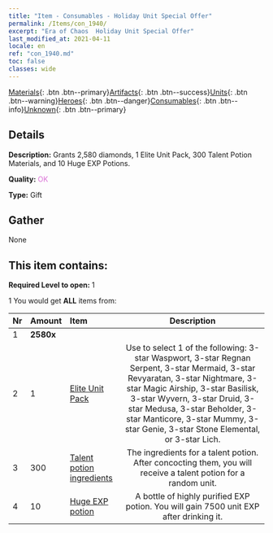 ```yaml
---
title: "Item - Consumables - Holiday Unit Special Offer"
permalink: /Items/con_1940/
excerpt: "Era of Chaos  Holiday Unit Special Offer"
last_modified_at: 2021-04-11
locale: en
ref: "con_1940.md"
toc: false
classes: wide
---
```

 [Materials](/Items/){: .btn .btn--primary}[Artifacts](/Items/Artifacts/){: .btn .btn--success}[Units](/Items/Units/){: .btn .btn--warning}[Heroes](/Items/Heroes/){: .btn .btn--danger}[Consumables](/Items/Consumables/){: .btn .btn--info}[Unknown](/Items/Unknown/){: .btn .btn--primary}

## Details
 **Description:** Grants 2,580 diamonds, 1 Elite Unit Pack, 300 Talent Potion Materials, and 10 Huge EXP Potions.

 **Quality:** <span style="color: #DA70D6">OK</span>

 **Type:** Gift

## Gather

  None

## This item contains:

 **Required Level to open:** 1

 1 You would get **ALL** items  from:

  | Nr | Amount |     Item    | Description |
  |:---|:-------|:------------|:-----------:|
  | 1 |  **2580x** | <i class="fas fa-gem"/> |  | 
  | 2 | 1 | [Elite Unit Pack](/Items/con_1921/) | Use to select 1 of the following: 3-star Waspwort, 3-star Regnan Serpent, 3-star Mermaid, 3-star Revyaratan, 3-star Nightmare, 3-star Magic Airship, 3-star Basilisk, 3-star Wyvern, 3-star Druid, 3-star Medusa, 3-star Beholder, 3-star Manticore, 3-star Mummy, 3-star Genie, 3-star Stone Elemental, or 3-star Lich. | 
  | 3 | 300 | [Talent potion ingredients](/Items/con_1120/) | The ingredients for a talent potion. After concocting them, you will receive a talent potion for a random unit.  | 
  | 4 | 10 | [Huge EXP potion](/Items/con_703/) | A bottle of highly purified EXP potion. You will gain 7500 unit EXP after drinking it. | 
